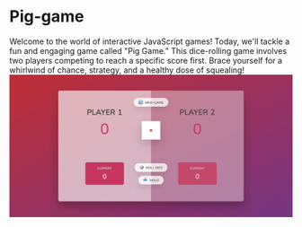 # Pig-game

Welcome to the world of interactive JavaScript games! Today, we'll tackle a fun and engaging game called "Pig Game." This dice-rolling game involves two players competing to reach a specific score first. Brace yourself for a whirlwind of chance, strategy, and a healthy dose of squealing!
![Alt text](Pig-game.png)
